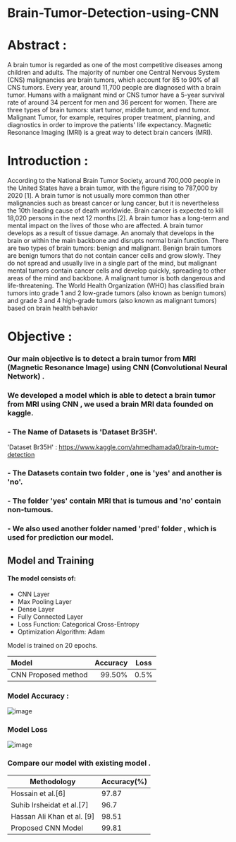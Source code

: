 # Brain-Tumor-Detection-using-CNN
# Abstract :
 A brain tumor is regarded as one of the most competitive diseases among children and adults. The majority of number one Central Nervous System (CNS) malignancies are brain tumors, which account for 85 to 90% of all CNS tumors. Every year, around 11,700 people are diagnosed with a brain tumor. Humans with a malignant mind or CNS tumor have a 5-year survival rate of around 34 percent for men and 36 percent for women. There are three types of brain tumors: start tumor, middle tumor, and end tumor. Malignant Tumor, for example, requires proper treatment, planning, and diagnostics in order to improve the patients' life expectancy. Magnetic Resonance Imaging (MRI) is a great way to detect brain cancers (MRI). 
 
# Introduction :
According to the National Brain Tumor Society, around 700,000 people in the United States have a brain tumor, with the figure rising to 787,000 by 2020 [1]. A brain tumor is not usually more common than other malignancies such as breast cancer or lung cancer, but it is nevertheless the 10th leading cause of death worldwide. Brain cancer is expected to kill 18,020 persons in the next 12 months [2]. A brain tumor has a long-term and mental impact on the lives of those who are affected. A brain tumor develops as a result of tissue damage. An anomaly that develops in the brain or within the main backbone and disrupts normal brain function. There are two types of brain tumors: benign and malignant. Benign brain tumors are benign tumors that do not contain cancer cells and grow slowly. They do not spread and usually live in a single part of the mind, but malignant mental tumors contain cancer cells and develop quickly, spreading to other areas of the mind and backbone. A malignant tumor is both dangerous and life-threatening. The World Health Organization (WHO) has classified brain tumors into grade 1 and 2 low-grade tumors (also known as benign tumors) and grade 3 and 4 high-grade tumors (also known as malignant tumors) based on brain health behavior 

# Objective : 
### Our main objective is to detect a brain tumor from MRI (Magnetic Resonance Image) using CNN (Convolutional Neural Network) .
###
### We developed a model which is able to detect a brain tumor from MRI using CNN , we used a brain MRI data founded on kaggle.
### - The Name of Datasets is 'Dataset Br35H'.
'Dataset Br35H' :   https://www.kaggle.com/ahmedhamada0/brain-tumor-detection
### - The Datasets contain two folder , one is 'yes' and another is 'no'.
### - The folder 'yes' contain MRI that is tumous and 'no' contain non-tumous.
### - We also  used another folder named 'pred' folder , which is used for prediction our model.



## Model and Training
#### The model consists of:

* CNN Layer
* Max Pooling Layer
* Dense Layer
* Fully Connected Layer
* Loss Function: Categorical Cross-Entropy
* Optimization Algorithm: Adam

Model is trained on 20 epochs.

Model | Accuracy | Loss
| :--- | ---: | :---:
CNN Proposed method  | 99.50% | 0.5%

### Model Accuracy :

![image](https://user-images.githubusercontent.com/45984646/175507341-24c55b8a-2a1f-4f0d-9889-3ca944bab920.png)

### Model Loss

![image](https://user-images.githubusercontent.com/45984646/175507184-38bb552c-aed2-4917-a57c-214bd5c58dfd.png)


### Compare our model with existing model . 

Methodology  | Accuracy(%)
------------- | -------------
Hossain et al.[6]  | 97.87
Suhib Irsheidat et al.[7]  | 96.7
Hassan Ali Khan et al. [9]  | 98.51
Proposed CNN Model   | 99.81






